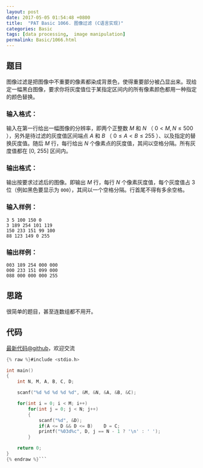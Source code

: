 ```yaml
---
layout: post
date: 2017-05-05 01:54:48 +0800
title:  "PAT Basic 1066. 图像过滤 (C语言实现)"
categories: Basic
tags: [data processing,  image manipulation]
permalink: Basic/1066.html
---
```


## 题目

图像过滤是把图像中不重要的像素都染成背景色，使得重要部分被凸显出来。现给定一幅黑白图像，要求你将灰度值位于某指定区间内的所有像素颜色都用一种指定的颜色替换。

### 输入格式：

输入在第一行给出一幅图像的分辨率，即两个正整数 $M$ 和 $N$ （ $0 < M, N \le 500$ ），另外是待过滤的灰度值区间端点 $A$ 和
$B$ （ $0 \le A < B \le 255$ ）、以及指定的替换灰度值。随后 $M$ 行，每行给出 $N$
个像素点的灰度值，其间以空格分隔。所有灰度值都在 [0, 255] 区间内。

### 输出格式：

输出按要求过滤后的图像。即输出 $M$ 行，每行 $N$ 个像素灰度值，每个灰度值占 3 位（例如黑色要显示为
`000`），其间以一个空格分隔。行首尾不得有多余空格。

### 输入样例：

    
    
    3 5 100 150 0
    3 189 254 101 119
    150 233 151 99 100
    88 123 149 0 255
    

### 输出样例：

    
    
    003 189 254 000 000
    000 233 151 099 000
    088 000 000 000 255
    



## 思路


很简单的题目，甚至连数组都不用开。

## 代码

[最新代码@github](https://github.com/OliverLew/PAT/blob/master/PATBasic/1066.c)，欢迎交流
```c
{% raw %}#include <stdio.h>

int main()
{
    int N, M, A, B, C, D;

    scanf("%d %d %d %d %d", &M, &N, &A, &B, &C);

    for(int i = 0; i < M; i++)
        for(int j = 0; j < N; j++)
        {
            scanf("%d", &D);
            if(A <= D && D <= B)    D = C;
            printf("%03d%c", D, j == N - 1 ? '\n' : ' ');
        }

    return 0;
}
{% endraw %}```